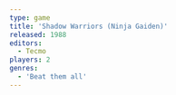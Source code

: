 ```yaml
---
type: game
title: 'Shadow Warriors (Ninja Gaiden)'
released: 1988
editors: 
  - Tecmo
players: 2
genres:
  - 'Beat them all'
---
```

